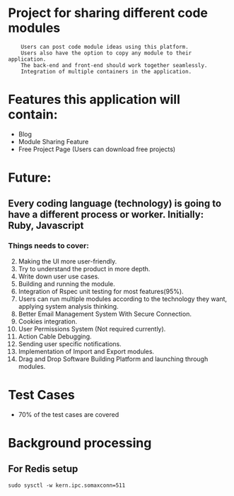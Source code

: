 # Project for sharing different code modules

```
    Users can post code module ideas using this platform.
    Users also have the option to copy any module to their application.
    The back-end and front-end should work together seamlessly.
    Integration of multiple containers in the application.
```
# Features this application will contain:

* Blog
* Module Sharing Feature
* Free Project Page (Users can download free projects)

# Future:

## Every coding language (technology) is going to have a different process or worker. Initially: Ruby, Javascript

### Things needs to cover:
2) Making the UI more user-friendly.
3) Try to understand the product in more depth.
4) Write down user use cases.
5) Building and running the module.
6) Integration of Rspec unit testing for most features(95%).
7) Users can run multiple modules according to the technology they want, applying system analysis thinking.
8) Better Email Management System With Secure Connection.
9) Cookies integration.
10) User Permissions System (Not required currently).
11) Action Cable Debugging.
12) Sending user specific notifications.
13) Implementation of Import and Export modules.
14) Drag and Drop Software Building Platform and launching through modules.

# Test Cases
* 70% of the test cases are covered

# Background processing
## For Redis setup
```
sudo sysctl -w kern.ipc.somaxconn=511

```